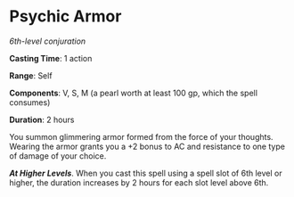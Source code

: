 # Psychic Armor
*6th-level conjuration*

**Casting Time**: 1 action

**Range**: Self

**Components**: V, S, M (a pearl worth at least 100 gp, which the spell consumes)

**Duration**: 2 hours

You summon glimmering armor formed from the force of your thoughts. Wearing the armor grants you a +2 bonus to AC and resistance to one type of damage of your choice.

***At Higher Levels***. When you cast this spell using a spell slot of 6th level or higher, the duration increases by 2 hours for each slot level above 6th.
